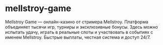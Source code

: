 # mellstroy-game
Mellstroy Game — онлайн-казино от стримера Mellstroy. Платформа объединяет тысячи игр, турниры и эксклюзивные бонусы. Здесь можно испытать удачу, играть в реальные слоты и участвовать в событиях с именем Mellstroy. Быстрые выплаты, честная система и доступ 24/7.
